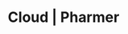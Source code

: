 ---
title: Cloud | Pharmer
menu:
  product_pharmer_0.3.1:
    identifier: cloud
    name: Cloud
    weight: 20
    pre: dropdown
menu_name: product_pharmer_0.3.1
---
